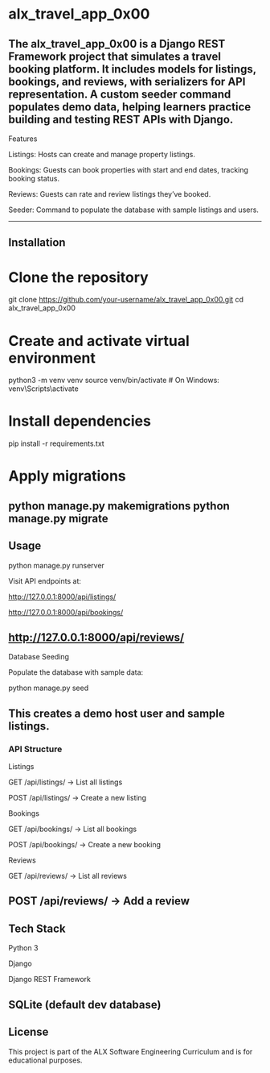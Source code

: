 # alx_travel_app_0x00
The alx_travel_app_0x00 is a Django REST Framework project that simulates a travel booking platform. It includes models for listings, bookings, and reviews, with serializers for API representation. A custom seeder command populates demo data, helping learners practice building and testing REST APIs with Django.
---

Features

Listings: Hosts can create and manage property listings.

Bookings: Guests can book properties with start and end dates, tracking booking status.

Reviews: Guests can rate and review listings they’ve booked.

Seeder: Command to populate the database with sample listings and users.

---

## Installation 

# Clone the repository
git clone https://github.com/your-username/alx_travel_app_0x00.git
cd alx_travel_app_0x00

# Create and activate virtual environment
python3 -m venv venv
source venv/bin/activate   # On Windows: venv\Scripts\activate

# Install dependencies
pip install -r requirements.txt

# Apply migrations
python manage.py makemigrations
python manage.py migrate
---

## Usage
python manage.py runserver

Visit API endpoints at:

http://127.0.0.1:8000/api/listings/

http://127.0.0.1:8000/api/bookings/

http://127.0.0.1:8000/api/reviews/
---

Database Seeding

Populate the database with sample data:

python manage.py seed


This creates a demo host user and sample listings.
---

### API Structure

Listings

GET /api/listings/ → List all listings

POST /api/listings/ → Create a new listing

Bookings

GET /api/bookings/ → List all bookings

POST /api/bookings/ → Create a new booking

Reviews

GET /api/reviews/ → List all reviews

POST /api/reviews/ → Add a review
---

## Tech Stack

Python 3

Django

Django REST Framework

SQLite (default dev database)
---

## License

This project is part of the ALX Software Engineering Curriculum and is for educational purposes.




